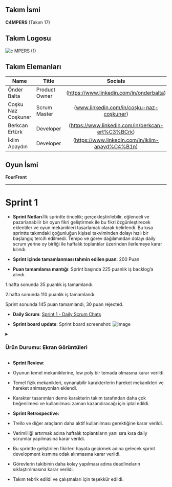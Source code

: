 ## **Takım İsmi**

**C4MPERS** (Takım 17)

## **Takım Logosu**

![c MPERS (1)](https://github.com/user-attachments/assets/f9d0752c-0683-4a6e-a9e6-96a55f17bb97)


## Takım Elemanları

| <div align="center">Name</div>   | <div align="center">Title</div>  | <div align="center">Socials</div>     |
| :---------- | :---------- | :----------: |
| Önder Balta   | Product Owner     | (https://www.linkedin.com/in/onderbalta)  | 
| Coşku Naz Coşkuner     | Scrum Master     | (www.linkedin.com/in/coşku-naz-coşkuner) |
| Berkcan Ertürk     | Developer      | (https://www.linkedin.com/in/berkcan-ert%C3%BCrk)   |
| İklim Apaydın      | Developer     |  (https://www.linkedin.com/in/iklim-apayd%C4%B1n)    |

## Oyun İsmi

**FourFront**

---

# Sprint 1

- **Sprint Notları**:İlk sprintte öncelik; gerçekleştirilebilir, eğlenceli ve pazarlanabilir bir oyun fikri geliştirmek ile bu fikri özgünleştirecek eklentiler ve oyun mekanikleri tasarlamak olarak belirlendi. Bu kısa sprintte takımdaki çoğunluğun kişisel takviminden dolayı hızlı bir başlangıç tercih edilmedi. Tempo ve görev dağılımından dolayı daily scrum yerine oy birliği ile haftalık toplantılar üzerinden ilerlemeye karar kılındı.

- **Sprint içinde tamamlanması tahmin edilen puan**: 200 Puan

- **Puan tamamlama mantığı**:
Sprint başında 225 puanlık iş backlog’a alındı.

1.hafta sonunda 35 puanlık iş tamamlandı.

2.hafta sonunda 110 puanlık iş tamamlandı.

Sprint sonunda  145 puan tamamlandı, 30 puan rejected.

- **Daily Scrum**: [Sprint 1 - Daily Scrum Chats](https://imgur.com/a/7ZpaPFQ)

- **Sprint board update**: Sprint board screenshot: 
![image](https://github.com/user-attachments/assets/f367df5d-ff28-4331-ac46-507a82ee1445)


<details> <summary><h3>Ürün Durumu: Ekran Görüntüleri</h3></summary>
  
https://github.com/user-attachments/assets/f555f746-6fd3-4ef6-beab-a281479d479c
![image](https://github.com/user-attachments/assets/1ffb42ea-0a6c-4a03-984a-f71b42c55732)



  </details>

- **Sprint Review**: 
- Oyunun temel mekaniklerine, low poly bir temada olmasına karar verildi.
- Temel fizik mekanikleri, oynanabilir karakterlerin hareket mekanikleri ve hareket animasyonları eklendi. 
- Karakter tasarımları demo karakterin takım tarafından daha çok beğenilmesi ve kullanılması zaman kazandıracağı için iptal edildi.
  

- **Sprint Retrospective:**
- Trello ve diğer araçların daha aktif kullanılması gerektiğine karar verildi.
- Verimliliği artırmak adına haftalık toplantıların yanı sıra kısa daily scrumlar yapılmasına karar verildi.
- Bu sprintte geliştirilen fikirleri hayata geçirmek adına gelecek sprint development kısmına odak alınmasına karar verildi.
- Görevlerin takibinin daha kolay yapılması adına deadlineların sıklaştırılmasına karar verildi.
- Takım tebrik edildi ve çalışmaları için teşekkür edildi.


